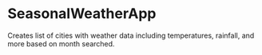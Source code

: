 # SeasonalWeatherApp
Creates list of cities with weather data including temperatures, rainfall, and more based on month searched.

